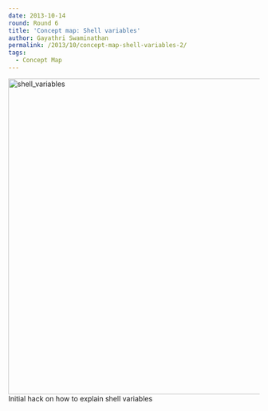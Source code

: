 ```yaml
---
date: 2013-10-14
round: Round 6
title: 'Concept map: Shell variables'
author: Gayathri Swaminathan
permalink: /2013/10/concept-map-shell-variables-2/
tags:
  - Concept Map
---
```

[<img class="aligncenter size-full wp-image-4746" alt="shell_variables" src="/training-course/uploads/2013/10/shell_variables.png" width="865" height="633" />][1]Initial hack on how to explain shell variables

 [1]: /training-course/uploads/2013/10/shell_variables.png
